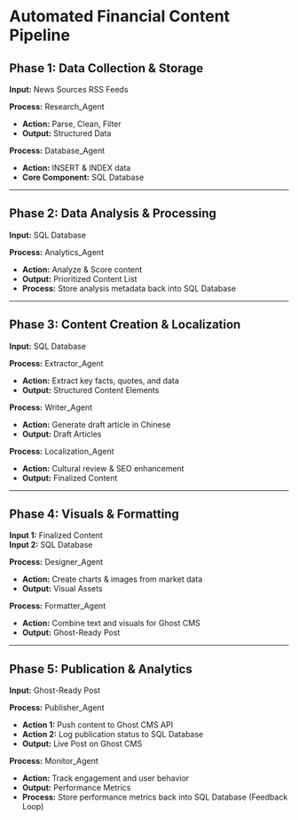 # Automated Financial Content Pipeline

## Phase 1: Data Collection & Storage

**Input:** News Sources RSS Feeds

**Process:** Research_Agent
- **Action:** Parse, Clean, Filter
- **Output:** Structured Data

**Process:** Database_Agent
- **Action:** INSERT & INDEX data
- **Core Component:** SQL Database

---

## Phase 2: Data Analysis & Processing

**Input:** SQL Database

**Process:** Analytics_Agent
- **Action:** Analyze & Score content
- **Output:** Prioritized Content List
- **Process:** Store analysis metadata back into SQL Database

---

## Phase 3: Content Creation & Localization

**Input:** SQL Database

**Process:** Extractor_Agent
- **Action:** Extract key facts, quotes, and data
- **Output:** Structured Content Elements

**Process:** Writer_Agent
- **Action:** Generate draft article in Chinese
- **Output:** Draft Articles

**Process:** Localization_Agent
- **Action:** Cultural review & SEO enhancement
- **Output:** Finalized Content

---

## Phase 4: Visuals & Formatting

**Input 1:** Finalized Content  
**Input 2:** SQL Database

**Process:** Designer_Agent
- **Action:** Create charts & images from market data
- **Output:** Visual Assets

**Process:** Formatter_Agent
- **Action:** Combine text and visuals for Ghost CMS
- **Output:** Ghost-Ready Post

---

## Phase 5: Publication & Analytics

**Input:** Ghost-Ready Post

**Process:** Publisher_Agent
- **Action 1:** Push content to Ghost CMS API
- **Action 2:** Log publication status to SQL Database
- **Output:** Live Post on Ghost CMS

**Process:** Monitor_Agent
- **Action:** Track engagement and user behavior
- **Output:** Performance Metrics
- **Process:** Store performance metrics back into SQL Database (Feedback Loop)